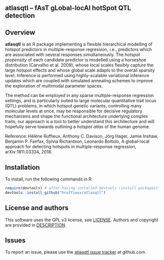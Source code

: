 ## atlasqtl – fAsT gLobal-locAl hotSpot QTL detection

## Overview

**atlasqtl** is an R package implementing a flexible hierarchical modelling of 
hotspot predictors in multiple-response regression, i.e., predictors which are
associated with several responses simultaneously. The *hotspot propensity* of 
each candidate predictor is modelled using a horseshoe distribution (Carvalho 
et al. 2009), whose local scales flexibly capture the large hotspot effects 
and whose global scale adapts to the overall sparsity level. Inference is 
performed using highly-scalable variational inference updates which are coupled 
with simulated annealing schemes to improve the exploration of multimodal 
parameter spaces. 

The method can be employed in any sparse multiple-response regression settings, 
and is particularly suited to large molecular quantitative trait locus (QTL) 
problems, in which hotspot genetic variants, controlling many molecular levels 
at once, may be responsible for decisive regulatory mechanisms and shape the 
functional architecture underlying complex traits; our approach is a tool to 
better understand this architecture and will hopefully serve towards outlining a 
*hotspot atlas* of the human genome. 

Reference: Hélène Ruffieux, Anthony C. Davison, Jörg Hager, Jamie Inshaw, 
Benjamin P. Fairfax, Sylvia Richardson, Leonardo Bottolo, A global-local 
approach for detecting hotspots in multiple-response regression, 
arXiv:1811.03334, 2018.

## Installation

To install, run the following commands in R:

``` r
require(devtools) # after having installed devtools (install.packages("devtools"))
devtools::install_github("hruffieux/atlasqtl")
```

## License and authors

This software uses the GPL v3 license, see [LICENSE](LICENSE).
Authors and copyright are provided in [DESCRIPTION](DESCRIPTION).

## Issues

To report an issue, please use the [atlasqtl issue tracker](https://github.com/hruffieux/atlasqtl/issues) at github.com.
